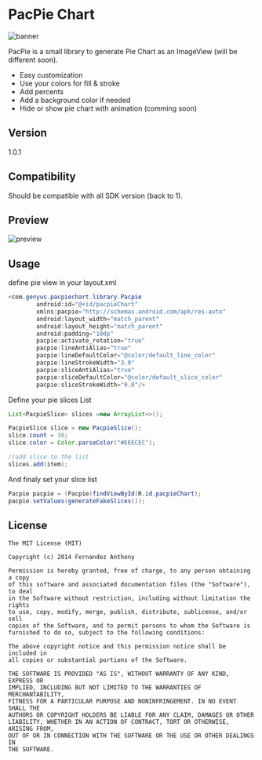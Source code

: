 PacPie Chart
=========

![banner](http://185.14.185.122/github/pacpie.png)

PacPie is a small library to generate Pie Chart as an ImageView (will be different soon).

  - Easy customization
  - Use your colors for fill & stroke
  - Add percents
  - Add a background color if needed
  - Hide or show pie chart with animation (comming soon)

Version
----
1.0.1

Compatibility
----
Should be compatible with all SDK version (back to 1).

Preview
---

![preview](http://img15.hostingpics.net/thumbs/mini_229420Capturedcran20150920235603.png)

Usage
----

define pie view in your layout.xml

```java
<com.genyus.pacpiechart.library.Pacpie
        android:id="@+id/pacpieChart"
        xmlns:pacpie="http://schemas.android.com/apk/res-auto"
        android:layout_width="match_parent"
        android:layout_height="match_parent"
        android:padding="10dp"
        pacpie:activate_rotation="true"
        pacpie:lineAntiAlias="true"
        pacpie:lineDefaultColor="@color/default_line_color"
        pacpie:lineStrokeWidth="3.0"
        pacpie:sliceAntiAlias="true"
        pacpie:sliceDefaultColor="@color/default_slice_color"
        pacpie:sliceStrokeWidth="0.0"/>
```

Define your pie slices List

```java
List<PacpieSlice> slices =new ArrayList<>();

PacpieSlice slice = new PacpieSlice();
slice.count = 30;
slice.color = Color.parseColor("#EEECEC");

//add slice to the list
slices.add(item);
```

And finaly set your slice list

```java
Pacpie pacpie = (Pacpie)findViewById(R.id.pacpieChart);
pacpie.setValues(generateFakeSlices());
```

License
---

```text
The MIT License (MIT)

Copyright (c) 2014 Fernandez Anthony

Permission is hereby granted, free of charge, to any person obtaining a copy
of this software and associated documentation files (the "Software"), to deal
in the Software without restriction, including without limitation the rights
to use, copy, modify, merge, publish, distribute, sublicense, and/or sell
copies of the Software, and to permit persons to whom the Software is
furnished to do so, subject to the following conditions:

The above copyright notice and this permission notice shall be included in
all copies or substantial portions of the Software.

THE SOFTWARE IS PROVIDED "AS IS", WITHOUT WARRANTY OF ANY KIND, EXPRESS OR
IMPLIED, INCLUDING BUT NOT LIMITED TO THE WARRANTIES OF MERCHANTABILITY,
FITNESS FOR A PARTICULAR PURPOSE AND NONINFRINGEMENT. IN NO EVENT SHALL THE
AUTHORS OR COPYRIGHT HOLDERS BE LIABLE FOR ANY CLAIM, DAMAGES OR OTHER
LIABILITY, WHETHER IN AN ACTION OF CONTRACT, TORT OR OTHERWISE, ARISING FROM,
OUT OF OR IN CONNECTION WITH THE SOFTWARE OR THE USE OR OTHER DEALINGS IN
THE SOFTWARE.
```
